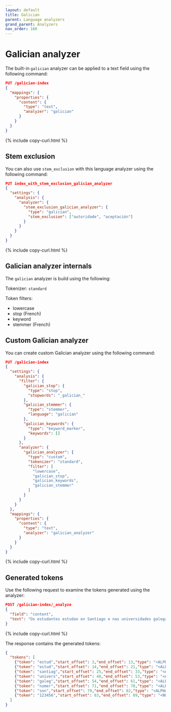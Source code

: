 ```yaml
---
layout: default
title: Galician
parent: Language analyzers
grand_parent: Analyzers
nav_order: 160
---
```


# Galician analyzer

The built-in `galician` analyzer can be applied to a text field using the following command:

```json
PUT /galician-index
{
  "mappings": {
    "properties": {
      "content": {
        "type": "text",
        "analyzer": "galician"
      }
    }
  }
}
```
{% include copy-curl.html %}

## Stem exclusion

You can also use `stem_exclusion` with this language analyzer using the following command:

```json
PUT index_with_stem_exclusion_galician_analyzer
{
  "settings": {
    "analysis": {
      "analyzer": {
        "stem_exclusion_galician_analyzer": {
          "type": "galician",
          "stem_exclusion": ["autoridade", "aceptación"]
        }
      }
    }
  }
}
```
{% include copy-curl.html %}

## Galician analyzer internals

The `galician` analyzer is build using the following:

Tokenizer: `standard`

Token filters:
- lowercase
- stop (French)
- keyword
- stemmer (French)

## Custom Galician analyzer

You can create custom Galician analyzer using the following command:

```json
PUT /galician-index
{
  "settings": {
    "analysis": {
      "filter": {
        "galician_stop": {
          "type": "stop",
          "stopwords": "_galician_"
        },
        "galician_stemmer": {
          "type": "stemmer",
          "language": "galician"
        },
        "galician_keywords": {
          "type": "keyword_marker",
          "keywords": []
        }
      },
      "analyzer": {
        "galician_analyzer": {
          "type": "custom",
          "tokenizer": "standard",
          "filter": [
            "lowercase",
            "galician_stop",
            "galician_keywords",
            "galician_stemmer"
          ]
        }
      }
    }
  },
  "mappings": {
    "properties": {
      "content": {
        "type": "text",
        "analyzer": "galician_analyzer"
      }
    }
  }
}
```
{% include copy-curl.html %}

## Generated tokens

Use the following request to examine the tokens generated using the analyzer:

```json
POST /galician-index/_analyze
{
  "field": "content",
  "text": "Os estudantes estudan en Santiago e nas universidades galegas. Os seus números son 123456."
}
```
{% include copy-curl.html %}

The response contains the generated tokens:

```json
{
  "tokens": [
    {"token": "estud","start_offset": 3,"end_offset": 13,"type": "<ALPHANUM>","position": 1},
    {"token": "estud","start_offset": 14,"end_offset": 21,"type": "<ALPHANUM>","position": 2},
    {"token": "santiag","start_offset": 25,"end_offset": 33,"type": "<ALPHANUM>","position": 4},
    {"token": "univers","start_offset": 40,"end_offset": 53,"type": "<ALPHANUM>","position": 7},
    {"token": "galeg","start_offset": 54,"end_offset": 61,"type": "<ALPHANUM>","position": 8},
    {"token": "numer","start_offset": 71,"end_offset": 78,"type": "<ALPHANUM>","position": 11},
    {"token": "son","start_offset": 79,"end_offset": 82,"type": "<ALPHANUM>","position": 12},
    {"token": "123456","start_offset": 83,"end_offset": 89,"type": "<NUM>","position": 13}
  ]
}
```